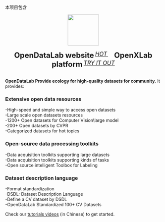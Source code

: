 本项目包含

<div align="center">
  <img src="https://mmbiz.qpic.cn/mmbiz_gif/7yjDpC9UfD5Fk0NBJ7dbXDia22rOZUkW96YCA68Gp4IBtguxRGoExUAj8tH5Qd8eibGpnQqjIGQ2P8eHgOibibyS1w/640?wx_fmt=gif&wxfrom=5&wx_lazy=1" height="100"/>
  <div>&nbsp;</div>
  <div align="center">
    <b><font size="5">OpenDataLab website</font></b>
    <sup>
      <a href="https://opendatalab.com">
        <i><font size="4">HOT</font></i>
      </a>
    </sup>
    &nbsp;&nbsp;&nbsp;&nbsp;
    <b><font size="5">OpenXLab platform</font></b>
    <sup>
      <a href="https://openxlab.org.cn/datasets?lang=en-US">
        <i><font size="4">TRY IT OUT</font></i>
      </a>
    </sup>
</div>
<div>&nbsp;</div>
</div>

**OpenDataLab Provide ecology for high-quality datasets for community.** It provides:

### Extensive open data resources
-High-speed and simple way to access open datasets  
-Large scale open datasets resources  
-1200+ Open datasets for Computer Vision\large model
<br>
-200+ Open datasets by CVPR  
-Categorized datasets for hot topics  

### Open-source data processing toolkits
-Data acquisition toolkits supporting large datasets  
-Data acquisition toolkits supporting kinds of tasks   
-Open source intelligent Toolbox for Labeling  

### Dataset description language
-Format standardization  
-DSDL: Dataset Description Language  
-Define a CV dataset by DSDL  
-OpenDataLab Standardized 100+ CV Datasets  

Check our [tutorials videos](https://www.youtube.com/watch?v=LjbRt7uddyw) (in Chinese) to get started.
